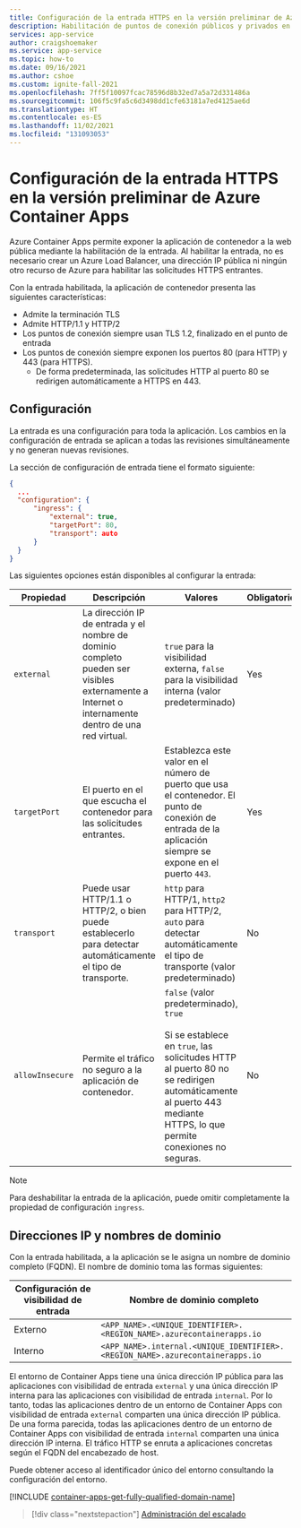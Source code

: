 ```yaml
---
title: Configuración de la entrada HTTPS en la versión preliminar de Azure Container Apps
description: Habilitación de puntos de conexión públicos y privados en la aplicación con Azure Container Apps
services: app-service
author: craigshoemaker
ms.service: app-service
ms.topic: how-to
ms.date: 09/16/2021
ms.author: cshoe
ms.custom: ignite-fall-2021
ms.openlocfilehash: 7ff5f10097fcac78596d8b32ed7a5a72d331486a
ms.sourcegitcommit: 106f5c9fa5c6d3498dd1cfe63181a7ed4125ae6d
ms.translationtype: HT
ms.contentlocale: es-ES
ms.lasthandoff: 11/02/2021
ms.locfileid: "131093053"
---
```

# <a name="set-up-https-ingress-in-azure-container-apps-preview"></a>Configuración de la entrada HTTPS en la versión preliminar de Azure Container Apps

Azure Container Apps permite exponer la aplicación de contenedor a la web pública mediante la habilitación de la entrada. Al habilitar la entrada, no es necesario crear un Azure Load Balancer, una dirección IP pública ni ningún otro recurso de Azure para habilitar las solicitudes HTTPS entrantes.

Con la entrada habilitada, la aplicación de contenedor presenta las siguientes características:

- Admite la terminación TLS
- Admite HTTP/1.1 y HTTP/2
- Los puntos de conexión siempre usan TLS 1.2, finalizado en el punto de entrada
- Los puntos de conexión siempre exponen los puertos 80 (para HTTP) y 443 (para HTTPS).
  - De forma predeterminada, las solicitudes HTTP al puerto 80 se redirigen automáticamente a HTTPS en 443.

## <a name="configuration"></a>Configuración

La entrada es una configuración para toda la aplicación. Los cambios en la configuración de entrada se aplican a todas las revisiones simultáneamente y no generan nuevas revisiones.

La sección de configuración de entrada tiene el formato siguiente:

```json
{
  ...
  "configuration": {
      "ingress": {
          "external": true,
          "targetPort": 80,
          "transport": auto
      }
  }
}
```

Las siguientes opciones están disponibles al configurar la entrada:

| Propiedad | Descripción | Valores | Obligatorio |
|---|---|---|---|
| `external` | La dirección IP de entrada y el nombre de dominio completo pueden ser visibles externamente a Internet o internamente dentro de una red virtual. |`true` para la visibilidad externa, `false` para la visibilidad interna (valor predeterminado) | Yes |
| `targetPort` | El puerto en el que escucha el contenedor para las solicitudes entrantes. | Establezca este valor en el número de puerto que usa el contenedor. El punto de conexión de entrada de la aplicación siempre se expone en el puerto `443`. | Yes |
| `transport` | Puede usar HTTP/1.1 o HTTP/2, o bien puede establecerlo para detectar automáticamente el tipo de transporte. | `http` para HTTP/1, `http2` para HTTP/2, `auto` para detectar automáticamente el tipo de transporte (valor predeterminado) | No |
| `allowInsecure` | Permite el tráfico no seguro a la aplicación de contenedor. | `false` (valor predeterminado), `true`<br><br>Si se establece en `true`, las solicitudes HTTP al puerto 80 no se redirigen automáticamente al puerto 443 mediante HTTPS, lo que permite conexiones no seguras. | No |

> [!NOTE]
> Para deshabilitar la entrada de la aplicación, puede omitir completamente la propiedad de configuración `ingress`.

## <a name="ip-addresses-and-domain-names"></a>Direcciones IP y nombres de dominio

Con la entrada habilitada, a la aplicación se le asigna un nombre de dominio completo (FQDN). El nombre de dominio toma las formas siguientes:

|Configuración de visibilidad de entrada | Nombre de dominio completo |
|---|---|
| Externo | `<APP_NAME>.<UNIQUE_IDENTIFIER>.<REGION_NAME>.azurecontainerapps.io`|
| Interno | `<APP_NAME>.internal.<UNIQUE_IDENTIFIER>.<REGION_NAME>.azurecontainerapps.io` |

El entorno de Container Apps tiene una única dirección IP pública para las aplicaciones con visibilidad de entrada `external` y una única dirección IP interna para las aplicaciones con visibilidad de entrada `internal`. Por lo tanto, todas las aplicaciones dentro de un entorno de Container Apps con visibilidad de entrada `external` comparten una única dirección IP pública. De una forma parecida, todas las aplicaciones dentro de un entorno de Container Apps con visibilidad de entrada `internal` comparten una única dirección IP interna. El tráfico HTTP se enruta a aplicaciones concretas según el FQDN del encabezado de host.

Puede obtener acceso al identificador único del entorno consultando la configuración del entorno.

[!INCLUDE [container-apps-get-fully-qualified-domain-name](../../includes/container-apps-get-fully-qualified-domain-name.md)]

> [!div class="nextstepaction"]
> [Administración del escalado](scale-app.md)
